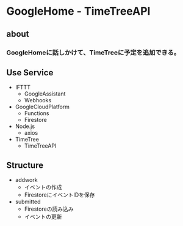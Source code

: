# GoogleHome - TimeTreeAPI
## about
### GoogleHomeに話しかけて、TimeTreeに予定を追加できる。
## Use Service
- IFTTT
    - GoogleAssistant
    - Webhooks
- GoogleCloudPlatform
    - Functions
    - Firestore
- Node.js
    - axios
- TimeTree
    - TimeTreeAPI
## Structure
- addwork
    - イベントの作成
    - FirestoreにイベントIDを保存
- submitted
    - Firestoreの読み込み
    - イベントの更新
